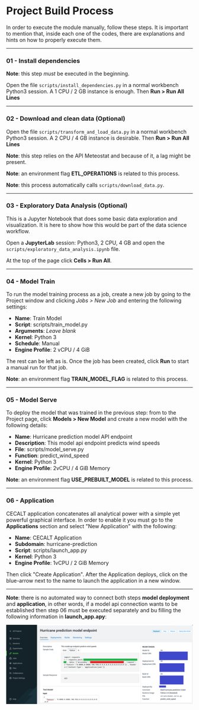 # Project Build Process

In order to execute the module manually, follow these steps. It is important to mention that, inside each one of the codes, there are explanations and hints on how to properly execute them.

----
### 01 - Install dependencies

**Note**: this step *must* be executed in the beginning.

Open the file `scripts/install_dependencies.py` in a normal workbench Python3 session. A 1 CPU / 2 GB instance is enough. Then **Run > Run All Lines**

----
### 02 - Download and clean data (Optional)

Open the file `scripts/transform_and_load_data.py` in a normal workbench Python3 session. A 2 CPU / 4 GB instance is desirable. Then **Run > Run All Lines**

**Note**: this step relies on the API Meteostat and because of it, a lag might be present.

**Note**: an environment flag **ETL_OPERATIONS** is related to this process.

**Note**: this process automatically calls `scripts/download_data.py`.

----
### 03 - Exploratory Data Analysis (Optional)

This is a Jupyter Notebook that does some basic data exploration and visualization. It is here to show how this would be part of the data science workflow.

Open a **JupyterLab** session: Python3, 2 CPU, 4 GB and open the `scripts/exploratory_data_analysis.ipynb` file. 

At the top of the page click **Cells > Run All**.

----
### 04 - Model Train

To run the model training process as a job, create a new job by going to the Project window and clicking _Jobs > New Job_ and entering the following settings:

* **Name**: Train Model
* **Script**: scripts/train_model.py
* **Arguments**: _Leave blank_
* **Kernel**: Python 3
* **Schedule**: Manual
* **Engine Profile**: 2 vCPU / 4 GiB

The rest can be left as is. Once the job has been created, click **Run** to start a manual run for that job.

**Note**: an environment flag **TRAIN_MODEL_FLAG** is related to this process.

---- 
### 05 - Model Serve

To deploy the model that was trained in the previous step: from  to the Project page, click **Models > New Model** and create a new model with the following details:

* **Name**: Hurricane prediction model API endpoint
* **Description**: This model api endpoint predicts wind speeds
* **File**: scripts/model_serve.py
* **Function**: predict_wind_speed
* **Kernel**: Python 3
* **Engine Profile**: 2vCPU / 4 GiB Memory

**Note**: an environment flag **USE_PREBUILT_MODEL** is related to this process.

----
### 06 - Application

CECALT application concatenates all analytical power with a simple yet powerful graphical interface. In order to enable it you must go to the **Applications** section and select "New Application" with the following:

* **Name**:  CECALT Application
* **Subdomain**: hurricane-prediction
* **Script**: scripts/launch_app.py
* **Kernel**: Python 3
* **Engine Profile**: 1vCPU / 2 GiB Memory

Then click "Create Application". After the Application deploys, click on the blue-arrow next to the name to launch the application in a new window.

----
**Note**: there is no automated way to connect both steps **model deployment** and **application**, in other words, if a model api connection wants to be established then step 06 must be executed separately and bu filling the following information in **launch_app.apy**:

![INSTRUCTIONS](static/INSTRUCTIONS.PNG)
